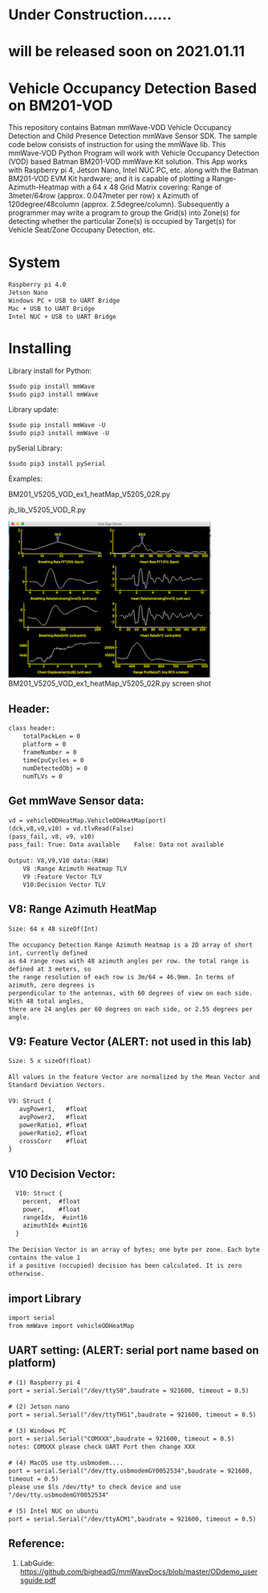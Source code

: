 # Under Construction...... 
# will be released soon on 2021.01.11

# Vehicle Occupancy Detection Based on BM201-VOD

This repository contains Batman mmWave-VOD Vehicle Occupancy Detection and Child Presence Detection mmWave Sensor SDK. The sample code below consists of instruction for using the mmWave lib. This mmWave-VOD Python Program will work with Vehicle Occupancy Detection (VOD) based Batman BM201-VOD mmWave Kit solution. This App works with Raspberry pi 4, Jetson Nano, Intel NUC PC, etc. along with the Batman BM201-VOD EVM Kit hardware; and it is capable of plotting a Range-Azimuth-Heatmap with a 64 x 48 Grid Matrix covering: Range of 3meter/64row (approx. 0.047meter per row) x Azimuth of 120degree/48column (approx. 2.5degree/column).  Subsequently a programmer may write a program to group the Grid(s) into Zone(s) for detecting whether the particular Zone(s) is occupied by Target(s) for Vehicle Seat/Zone Occupany Detection, etc.

# System
    Raspberry pi 4.0
    Jetson Nano
    Windows PC + USB to UART Bridge
    Mac + USB to UART Bridge
    Intel NUC + USB to UART Bridge 
    
# Installing

Library install for Python:

    $sudo pip install mmWave
    $sudo pip3 install mmWave

Library update:

    $sudo pip install mmWave -U
    $sudo pip3 install mmWave -U

pySerial Library:

    $sudo pip3 install pySerial
 
Examples:

   BM201_V5205_VOD_ex1_heatMap_V5205_02R.py
   
   jb_lib_V5205_VOD_R.py 
   
   ![MainMenu 1](https://github.com/bigheadG/imageDir/blob/master/vitalSignFFT.png)
    BM201_V5205_VOD_ex1_heatMap_V5205_02R.py screen shot
 
## Header:

    class header:
	    totalPackLen = 0
	    platform = 0
	    frameNumber = 0
	    timeCpuCycles = 0
	    numDetectedObj = 0
	    numTLVs = 0

      
 ## Get mmWave Sensor data:

    vd = vehicleODHeatMap.VehicleODHeatMap(port)	
    (dck,v8,v9,v10) = vd.tlvRead(False)
    (pass_fail, v8, v9, v10)
    pass_fail: True: Data available    False: Data not available

  	Output: V8,V9,V10 data:(RAW)
    	V8 :Range Azimuth Heatmap TLV 
    	V9 :Feature Vector TLV 
    	V10:Decision Vector TLV 


## V8: Range Azimuth HeatMap
	
	Size: 64 x 48 sizeOf(Int)

	The occupancy Detection Range Azimuth Heatmap is a 2D array of short int, currently defined 
	as 64 range rows with 48 azimuth angles per row. the total range is defined at 3 meters, so
	the range resolution of each row is 3m/64 = 46.9mm. In terms of azimuth, zero degrees is 
	perpendicular to the antennas, with 60 degrees of view on each side. With 48 total angles, 
	there are 24 angles per 60 degrees on each side, or 2.55 degrees per angle.  

## V9: Feature Vector (ALERT: not used in this lab)

	Size: 5 x sizeOf(float)
	
	All values in the feature Vector are normalized by the Mean Vector and Standard Deviation Vectors.
	
	V9: Struct {
	   avgPower1, 	#float
	   avgPower2, 	#float
	   powerRatio1,	#float
	   powerRatio2, #float
	   crossCorr	#float	
	}
	
## V10 Decision Vector:

      V10: Struct {
        percent,  #float
        power,    #float
        rangeIdx,  #uint16 
        azimuthIdx #uint16
      }
     
	The Decision Vector is an array of bytes; one byte per zone. Each byte contains the value 1 
	if a positive (occupied) decision has been calculated. It is zero otherwise.
	

## import Library

	import serial
	from mmWave import vehicleODHeatMap
 
## UART setting: (ALERT: serial port name based on platform)

	# (1) Raspberry pi 4
	port = serial.Serial("/dev/ttyS0",baudrate = 921600, timeout = 0.5)

	# (2) Jetson nano
	port = serial.Serial("/dev/ttyTHS1",baudrate = 921600, timeout = 0.5)
		
	# (3) Windows PC
  	port = serial.Serial("COMXXX",baudrate = 921600, timeout = 0.5) 
	notes: COMXXX please check UART Port then change XXX
	 
  	# (4) MacOS use tty.usbmodem....
	port = serial.Serial("/dev/tty.usbmodemGY0052534",baudrate = 921600, timeout = 0.5)
	please use $ls /dev/tty* to check device and use "/dev/tty.usbmodemGY0052534"
	
	# (5) Intel NUC on ubuntu 
	port = serial.Serial("/dev/ttyACM1",baudrate = 921600, timeout = 0.5)

	
## Reference:

1. LabGuide: https://github.com/bigheadG/mmWaveDocs/blob/master/ODdemo_usersguide.pdf
	
